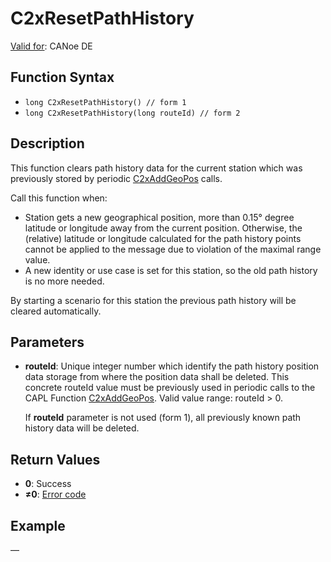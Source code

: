 # C2xResetPathHistory

[Valid for](../../../Shared/FeatureAvailability.md):  CANoe DE

## Function Syntax

- `long C2xResetPathHistory() // form 1`
- `long C2xResetPathHistory(long routeId) // form 2`

## Description

This function clears path history data for the current station which was previously stored by periodic [C2xAddGeoPos](CAPLfunctionC2xAddGeoPos.md) calls.

Call this function when:

- Station gets a new geographical position, more than 0.15° degree latitude or longitude away from the current position. Otherwise, the (relative) latitude or longitude calculated for the path history points cannot be applied to the message due to violation of the maximal range value.
- A new identity or use case is set for this station, so the old path history is no more needed.

By starting a scenario for this station the previous path history will be cleared automatically.

## Parameters

- **routeId**: Unique integer number which identify the path history position data storage from where the position data shall be deleted. This concrete routeId value must be previously used in periodic calls to the CAPL Function [C2xAddGeoPos](CAPLfunctionC2xAddGeoPos.md). Valid value range: routeId > 0.

  If **routeId** parameter is not used (form 1), all previously known path history data will be deleted.

## Return Values

- **0**: Success
- **≠0**: [Error code](../CAPLfunctionsCar2xErrorCodes.md)

## Example

—

